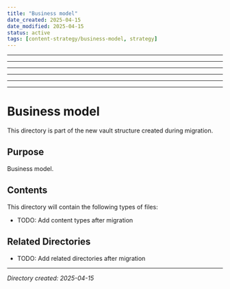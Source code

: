 ```yaml
---
title: "Business model"
date_created: 2025-04-15
date_modified: 2025-04-15
status: active
tags: [content-strategy/business-model, strategy]
---
```


---

---

---

---

---

---

# Business model

This directory is part of the new vault structure created during migration.

## Purpose

Business model.

## Contents

This directory will contain the following types of files:

- TODO: Add content types after migration

## Related Directories

- TODO: Add related directories after migration

---

*Directory created: 2025-04-15*
